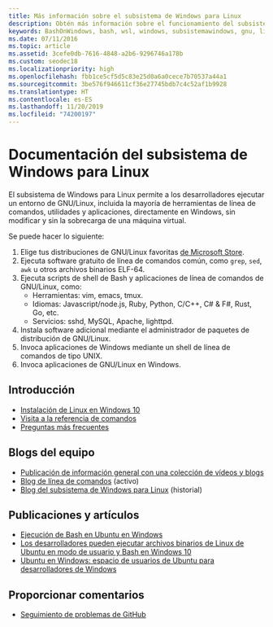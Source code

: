 ```yaml
---
title: Más información sobre el subsistema de Windows para Linux
description: Obtén más información sobre el funcionamiento del subsistema de Windows para Linux.
keywords: BashOnWindows, bash, wsl, windows, subsistemawindows, gnu, linux
ms.date: 07/11/2016
ms.topic: article
ms.assetid: 3cefe0db-7616-4848-a2b6-9296746a178b
ms.custom: seodec18
ms.localizationpriority: high
ms.openlocfilehash: fbb1ce5cf5d5c83e25d0a6a0cece7b70537a44a1
ms.sourcegitcommit: 3be576f946611cf36e27745bdb7c4c52af1b9928
ms.translationtype: HT
ms.contentlocale: es-ES
ms.lasthandoff: 11/20/2019
ms.locfileid: "74200197"
---
```

# <a name="windows-subsystem-for-linux-documentation"></a>Documentación del subsistema de Windows para Linux

El subsistema de Windows para Linux permite a los desarrolladores ejecutar un entorno de GNU/Linux, incluida la mayoría de herramientas de línea de comandos, utilidades y aplicaciones, directamente en Windows, sin modificar y sin la sobrecarga de una máquina virtual.  

Se puede hacer lo siguiente:

1. Elige tus distribuciones de GNU/Linux favoritas [de Microsoft Store](https://aka.ms/wslstore).
1. Ejecuta software gratuito de línea de comandos común, como `grep`, `sed`, `awk` u otros archivos binarios ELF-64. 
1. Ejecuta scripts de shell de Bash y aplicaciones de línea de comandos de GNU/Linux, como:  
    * Herramientas: vim, emacs, tmux.
    * Idiomas: Javascript/node.js, Ruby, Python, C/C++, C# & F#, Rust, Go, etc.
    * Servicios: sshd, MySQL, Apache, lighttpd.
1. Instala software adicional mediante el administrador de paquetes de distribución de GNU/Linux.
1. Invoca aplicaciones de Windows mediante un shell de línea de comandos de tipo UNIX.
1. Invoca aplicaciones de GNU/Linux en Windows.

## <a name="getting-started"></a>Introducción

* [Instalación de Linux en Windows 10](install-win10.md)
* [Visita a la referencia de comandos](reference.md)
* [Preguntas más frecuentes](faq.md)

## <a name="team-blogs"></a>Blogs del equipo
*  [Publicación de información general con una colección de vídeos y blogs](https://blogs.msdn.microsoft.com/commandline/learn-about-windows-console-and-windows-subsystem-for-linux-wsl/)
* [Blog de línea de comandos](https://blogs.msdn.microsoft.com/commandline/) (activo)
* [Blog del subsistema de Windows para Linux](https://blogs.msdn.microsoft.com/wsl/) (historial)

## <a name="posts--articles"></a>Publicaciones y artículos
* [Ejecución de Bash en Ubuntu en Windows](https://blogs.windows.com/buildingapps/2016/03/30/run-bash-on-ubuntu-on-windows/)
* [Los desarrolladores pueden ejecutar archivos binarios de Linux de Ubuntu en modo de usuario y Bash en Windows 10](https://www.hanselman.com/blog/DevelopersCanRunBashShellAndUsermodeUbuntuLinuxBinariesOnWindows10.aspx)
* [Ubuntu en Windows: espacio de usuarios de Ubuntu para desarrolladores de Windows](https://insights.ubuntu.com/2016/03/30/ubuntu-on-windows-the-ubuntu-userspace-for-windows-developers/) 

## <a name="provide-feedback"></a>Proporcionar comentarios
* [Seguimiento de problemas de GitHub](https://github.com/Microsoft/BashOnWindows/issues)

